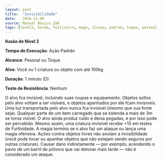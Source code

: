 ```yaml
---
layout: post
title:  "Invisibilidade"
date:   2016-11-09
source: Manual Básico.188
tags: [level2, bardo, feiticeiro, mago, ilusao, padrao, toque, pessoal, alvo, minuto, nenhum]
---
```


**Ilusão de Nível 2**

**Tempo de Execução**: Ação Padrão

**Alcance**: Pessoal ou Toque

**Alvo**: Você ou 1 criatura ou objeto com até 100kg

**Duração**: 1 minuto (D)

**Teste de Resistência**: Nenhum

O alvo fca invisível, incluindo suas roupas e equipamento. Objetos soltos pelo alvo voltam a ser visíveis, e objetos apanhados por ele fcam invisíveis. 
Uma luz transportada pelo alvo nunca fca invisível (mesmo que sua fonte seja). Qualquer parte de um item carregado que se estenda a mais de 3m se torna visível.
O alvo ainda produz ruído e deixa pegadas, e por isso pode ser percebido.
Mesmo assim, uma criatura invisível recebe +10 em testes de Furtividade.
A magia termina se o alvo faz um ataque ou lança uma magia ofensiva. Ações contra objetos livres não anulam a invisibilidade (você pode tocar ou apanhar objetos que não estejam sendo seguros por outras criaturas). 
Causar dano indiretamente — por exemplo, acendendo o pavio de um barril de pólvora que vai detonar mais tarde — não é considerado um ataque.